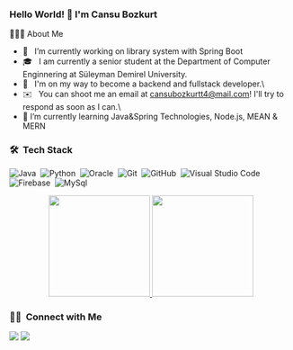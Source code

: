 ### Hello World! 👋 I'm Cansu Bozkurt

👨🏻‍💻  About Me

- 🔭 &nbsp; I’m currently working on library system with Spring Boot
- 🎓 &nbsp; I am currently a senior student at the Department of Computer Enginnering at Süleyman Demirel University.
- 🌱 &nbsp; I'm on my way to become a backend and fullstack developer.\
- ✉️ &nbsp;  You can shoot me an email at cansubozkurtt4@mail.com! I'll try to respond as soon as I can.\
- 🌱 I’m currently learning Java&Spring Technologies, Node.js, MEAN & MERN


### 🛠 &nbsp;Tech Stack
![Java](https://img.shields.io/badge/Java-orange?logo=java)&nbsp;
![Python](https://img.shields.io/badge/-Python-05122A?style=flat&logo=python)&nbsp;
![Oracle](https://img.shields.io/badge/Oracle-%20-red?logo=oracle)&nbsp;
![Git](https://img.shields.io/badge/-Git-05122A?style=flat&logo=git)&nbsp;
![GitHub](https://img.shields.io/badge/-GitHub-05122A?style=flat&logo=github)&nbsp;
![Visual Studio Code](https://img.shields.io/badge/-Visual%20Studio%20Code-05122A?style=flat&logo=visual-studio-code&logoColor=007ACC)&nbsp;
![Firebase](https://img.shields.io/badge/firebase-%23039BE5.svg?&style=flat&logo=firebase)&nbsp;
![MySql](https://img.shields.io/badge/mysql-%2300f.svg?&style=flat&logo=mysql&logoColor=white)&nbsp;



<p align="center">
<a href="https://github.com/cansubzkrt">
  <img height="180em" src="https://github-readme-stats-eight-theta.vercel.app/api?username=cansubzkrt&show_icons=true&theme=algolia&include_all_commits=true&count_private=true"/>
  <img height="180em" src="https://github-readme-stats-eight-theta.vercel.app/api/top-langs/?username=cansubzkrt&layout=compact&langs_count=8&theme=algolia"/>
</a>
</p>

### 🤝🏻 &nbsp;Connect with Me

<p align="center">

<a href="https://www.linkedin.com/in/cansubozkurtt//"><img src="https://img.shields.io/badge/-Cansu%20Bozkurt-0077B5?style=flat&logo=Linkedin&logoColor=white"/></a>
<a href="mailto:cansubozkurtt4@gmail.com"><img src="https://img.shields.io/badge/-cansubozkurtt4@gmail.com-D14836?style=flat&logo=Gmail&logoColor=white"/></a>
</p>
